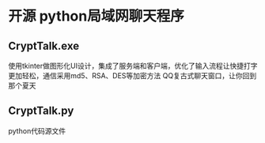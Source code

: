 # 开源 python局域网聊天程序
## CryptTalk.exe
使用tkinter做图形化UI设计，集成了服务端和客户端，优化了输入流程让快捷打字更加轻松，通信采用md5、RSA、DES等加密方法
QQ复古式聊天窗口，让你回到那个夏天
## CryptTalk.py
python代码源文件
